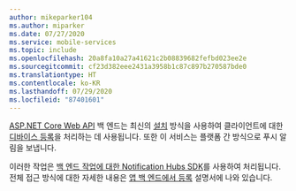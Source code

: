 ```yaml
---
author: mikeparker104
ms.author: miparker
ms.date: 07/27/2020
ms.service: mobile-services
ms.topic: include
ms.openlocfilehash: 20a8fa10a27a41621c2b08839682fefbd023ee2e
ms.sourcegitcommit: cf23d382eee2431a3958b1c87c897b270587bde0
ms.translationtype: HT
ms.contentlocale: ko-KR
ms.lasthandoff: 07/29/2020
ms.locfileid: "87401601"
---
```

[ASP.NET Core Web API](https://dotnet.microsoft.com/apps/aspnet/apis) 백 엔드는 최신의 [설치](https://docs.microsoft.com/azure/notification-hubs/notification-hubs-push-notification-registration-management#installations) 방식을 사용하여 클라이언트에 대한 [디바이스 등록](https://docs.microsoft.com/azure/notification-hubs/notification-hubs-push-notification-registration-management#what-is-device-registration)을 처리하는 데 사용됩니다. 또한 이 서비스는 플랫폼 간 방식으로 푸시 알림을 보냅니다. 

이러한 작업은 [백 엔드 작업에 대한 Notification Hubs SDK](https://www.nuget.org/packages/Microsoft.Azure.NotificationHubs/)를 사용하여 처리됩니다. 전체 접근 방식에 대한 자세한 내용은 [앱 백 엔드에서 등록](https://docs.microsoft.com/azure/notification-hubs/notification-hubs-push-notification-registration-management#registration-management-from-a-backend) 설명서에 나와 있습니다.
